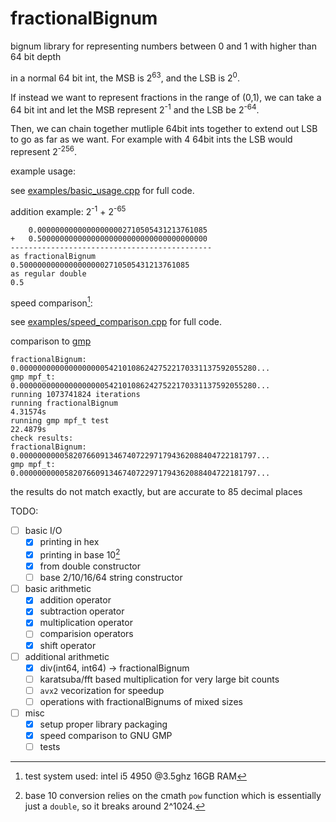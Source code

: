 # fractionalBignum
bignum library for representing numbers between 0 and 1 with higher than 64 bit depth

in a normal 64 bit int, the MSB is 2<sup>63</sup>, and the LSB is 2<sup>0</sup>.

If instead we want to represent fractions in the range of (0,1), we can take a 64 bit int and let the MSB represent 2<sup>-1</sup>
and the LSB be 2<sup>-64</sup>.

Then, we can chain together mutliple 64bit ints together to extend out LSB to go as far as we want. For example with 4 64bit ints the LSB would represent 2<sup>-256</sup>.

example usage:

see [examples/basic_usage.cpp](examples/basic_usage.cpp) for full code.

addition example: 2<sup>-1</sup> + 2<sup>-65</sup>

```
    0.00000000000000000002710505431213761085
+   0.50000000000000000000000000000000000000
---------------------------------------------
as fractionalBignum
0.50000000000000000002710505431213761085
as regular double
0.5

```

speed comparison[^1]:

see [examples/speed_comparison.cpp](examples/speed_comparison.cpp) for full code.

comparison to [gmp](https://gmplib.org/)

```
fractionalBignum:       0.00000000000000000005421010862427522170331137592055280...
gmp mpf_t:              0.00000000000000000005421010862427522170331137592055280...
running 1073741824 iterations
running fractionalBignum
4.31574s
running gmp mpf_t test
22.4879s
check results:
fractionalBignum:       0.00000000005820766091346740722971794362088404722181797...
gmp mpf_t:              0.00000000005820766091346740722971794362088404722181797...
```
the results do not match exactly, but are accurate to 85 decimal places


TODO:
 - [ ] basic I/O
    - [x] printing in hex
    - [x] printing in base 10[^2]
    - [x] from double constructor
    - [ ] base 2/10/16/64 string constructor
 - [ ] basic arithmetic
    - [x] addition operator
    - [x] subtraction operator
    - [x] multiplication operator
    - [ ] comparision operators
    - [x] shift operator
 - [ ] additional arithmetic
    - [x] div(int64, int64) -> fractionalBignum
    - [ ] karatsuba/fft based multiplication for very large bit counts
    - [ ] `avx2` vecorization for speedup
    - [ ] operations with fractionalBignums of mixed sizes
 - [ ] misc
    - [x] setup proper library packaging
    - [x] speed comparison to GNU GMP
    - [ ] tests

[^1]: test system used: intel i5 4950 @3.5ghz 16GB RAM

[^2]: base 10 conversion relies on the cmath `pow` function which is essentially just a `double`, so it breaks around 2^1024.
